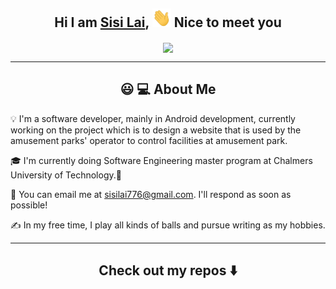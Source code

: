 ## <div align="center" >Hi I am [Sisi Lai](https://www.linkedin.com/in/sisi-lai-028a461a2/), <img width="30" height="30" src="https://raw.githubusercontent.com/ABSphreak/ABSphreak/master/gifs/Hi.gif"/> Nice to meet you
</div> 

<div align="center" >
<img src="https://cdn.discordapp.com/attachments/757258078243782698/841784878764392484/ezgif-4-5a5bc060558b.gif" align="center"/>
</div> 

***

## <div align="center" > :smiley: 💻  About Me </div> 

💡   I'm a software developer, mainly in Android development, currently working on the project which is to design a website that is used by the amusement parks' operator to control facilities at amusement park.

🎓  I'm currently doing Software Engineering master program at Chalmers University of Technology.🌱 

💬  You can email me at sisilai776@gmail.com. I'll respond as soon as possible!

✍️  In my free time, I play all kinds of balls and pursue writing as my hobbies.

***


## <div align="center"> Check out my repos ⬇️</div>


